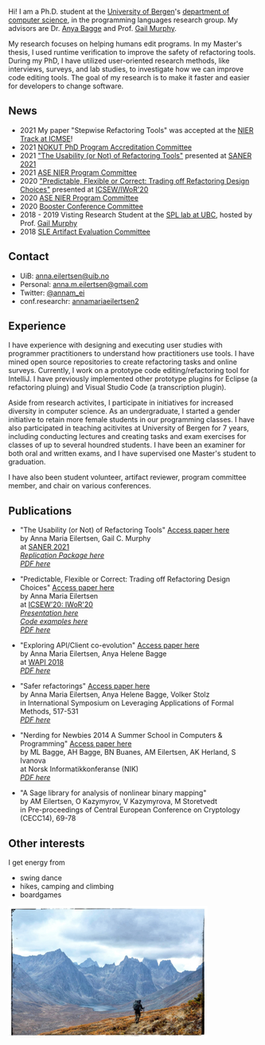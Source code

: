 Hi! I am a Ph.D. student at the [University of Bergen](http://www.uib.no/en)'s [department of computer science](http://www.uib.no/en/ii), in the programming languages research group. My advisors are Dr. [Anya Bagge](https://www.ii.uib.no/~anya/) and Prof. [Gail Murphy](https://www.cs.ubc.ca/people/gail-murphy). 

My research focuses on helping humans edit programs. In my Master's thesis, I used runtime verification to improve the safety of refactoring tools. During my PhD, I have utilized user-oriented research methods, like interviews, surveys, and lab studies, to investigate how we can improve code editing tools. The goal of my research is to make it faster and easier for developers to change software.  

## News 
* 2021 My paper "Stepwise Refactoring Tools" was accepted at the [NIER Track at ICMSE](https://icsme2021.github.io/cfp/NIERTrack.html)! 
* 2021 [NOKUT PhD Program Accreditation Committee](https://www.nokut.no/norsk-utdanning/hoyere-utdanning/sakkunnige--studietilbod-pa-ph.d.-niva/)
* 2021 ["The Usability (or Not) of Refactoring Tools"](https://ieeexplore.ieee.org/abstract/document/9425894) presented at [SANER 2021](https://saner2021.shidler.hawaii.edu/accepted)  
* 2021 [ASE NIER Program Committee](https://conf.researchr.org/committee/ase-2021/ase-2021-nier-track-program-committee)
* 2020 ["Predictable, Flexible or Correct: Trading off Refactoring Design Choices"](https://github.com/annaei/annaei.github.io/blob/master/paper/ICSE20-IWoR.pdf) 
  presented at [ICSEW/IWoR'20](https://conf.researchr.org/track/icse-2020/icse-2020-Workshops)
* 2020 [ASE NIER Program Committee](https://conf.researchr.org/committee/ase-2020/ase-2020-nier-track-program-committee)
* 2020 [Booster Conference Committee](https://2020.boosterconf.no/info/about)  
* 2018 - 2019 Visting Research Student at the [SPL lab at UBC](https://spl.cs.ubc.ca/people.html), hosted by Prof. [Gail Murphy](https://www.cs.ubc.ca/people/gail-murphy)
* 2018 [SLE Artifact Evaluation Committee](https://conf.researchr.org/committee/sle-2018/papers-artifact-evaluation-committee)


## Contact
* UiB: [anna.eilertsen@uib.no](anna.eilertsen@uib.no)
* Personal: [anna.m.eilertsen@gmail.com](anna.m.eilertsen@gmail.com)  
* Twitter: [@annam_ei](https://twitter.com/annam_ei)
* conf.researchr: [annamariaeilertsen2](https://conf.researchr.org/profile/annamariaeilertsen2)


## Experience 
I have experience with designing and executing user studies with programmer practitioners to understand how practitioners use tools. I have mined open source repositories to create refactoring tasks and online surveys. Currently, I work on a prototype code editing/refactoring tool for IntelliJ. I have previously implemented other prototype plugins for Eclipse (a refactoring pluing) and Visual Studio Code (a transcription plugin). 

Aside from research activites, I participate in initiatives for increased diversity in computer science. As an undergraduate, I started a gender initiative to retain more female students in our programming classes. I have also participated in teaching acitivites at University of Bergen for 7 years, including conducting lectures and creating tasks and exam exercises for classes of up to several houndred students. I have been an examiner for both oral and written exams, and I have supervised one Master's student to graduation. 

I have also been student volunteer, artifact reviewer, program committee member, and chair on various conferences. 


## Publications
* "The Usability (or Not) of Refactoring Tools" [Access paper here](https://ieeexplore.ieee.org/abstract/document/9425894)  
by Anna Maria Eilertsen, Gail C. Murphy  
at [SANER 2021](https://saner2021.shidler.hawaii.edu/accepted)  
[*Replication Package here*](https://github.com/annaei/Replication-Data-for-The-Usability-or-Not-of-Refactoring-Tools)  
[*PDF here*](https://github.com/annaei/annaei.github.io/blob/master/paper/SANER21.pdf) 

* "Predictable, Flexible or Correct: Trading off Refactoring Design Choices" [Access paper here](https://dl.acm.org/doi/abs/10.1145/3387940.3392185)  
by Anna Maria Eilertsen  
at [ICSEW’20: IWoR'20](http://bigcode.fudan.edu.cn/events/IWoR2020/)  
[*Presentation here*](https://prezi.com/view/04Py6pCIXt3JyrNVeQyN/)  
[*Code examples here*](https://github.com/annaei/IWoR20)  
[*PDF here*](https://github.com/annaei/annaei.github.io/blob/master/paper/ICSE20-IWoR.pdf)

* "Exploring API/Client co-evolution" [Access paper here](https://dl.acm.org/citation.cfm?doid=3194793.3194799)  
by Anna Maria Eilertsen, Anya Helene Bagge     
at [WAPI 2018](https://w-api.github.io/)  
[*PDF here*](https://github.com/annaei/annaei.github.io/blob/master/paper/WAPI18.pdf)

* "Safer refactorings" [Access paper here](https://link.springer.com/chapter/10.1007/978-3-319-47166-2_36)   
by Anna Maria Eilertsen, Anya Helene Bagge, Volker Stolz  
in International Symposium on Leveraging Applications of Formal Methods, 517-531  
[*PDF here*](https://github.com/annaei/annaei.github.io/blob/master/paper/ISOLA16.pdf)

* "Nerding for Newbies 2014 A Summer School in Computers & Programming" [Access paper here](http://www.ii.uib.no/~anya/papers/bagge-bagge-etal-nik14-nerding.pdf)  
by ML Bagge, AH Bagge, BN Buanes, AM Eilertsen, AK Herland, S Ivanova  
at Norsk Informatikkonferanse (NIK)  
[*PDF here*](https://github.com/annaei/annaei.github.io/blob/master/paper/NIK14.pdf)

* "A Sage library for analysis of nonlinear binary mapping"  
by AM Eilertsen, O Kazymyrov, V Kazymyrova, M Storetvedt  
in Pre-proceedings of Central European Conference on Cryptology (CECC14), 69-78

## Other interests
I get energy from

* swing dance
* hikes, camping and climbing
* boardgames

<img src="/img/bye.jpeg" width="400">
